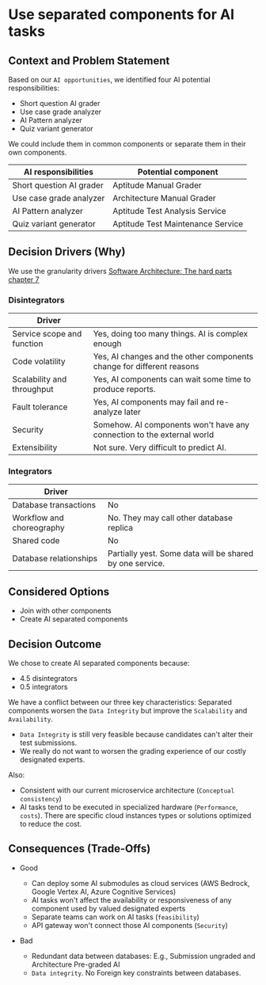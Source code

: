 # Use separated components for AI tasks

## Context and Problem Statement

Based on our `AI opportunities`, we identified four AI potential responsibilities:

* Short question AI grader
* Use case grade analyzer
* AI Pattern analyzer
* Quiz variant generator

We could include them in common components or separate them in their own components.

| AI responsibilities      | Potential component               |
|--------------------------|-----------------------------------|
| Short question AI grader | Aptitude Manual Grader            |
| Use case grade analyzer  | Architecture Manual Grader        |
| AI Pattern analyzer      | Aptitude Test Analysis Service    |
| Quiz variant generator   | Aptitude Test Maintenance Service |

## Decision Drivers (Why)

We use the granularity
drivers [Software Architecture: The hard parts chapter 7](https://learning.oreilly.com/library/view/software-architecture-the/9781492086888/ch07.html)

### Disintegrators

| Driver                     |                                                                        | 
|----------------------------|------------------------------------------------------------------------|
| Service scope and function | Yes, doing too many things. AI is complex enough                       |
| Code volatility            | Yes, AI changes and the other components change for different reasons  |
| Scalability and throughput | Yes, AI components can wait some time to produce reports.              |
| Fault tolerance            | Yes, AI components may fail and re-analyze later                       |
| Security                   | Somehow. AI components won't have any connection to the external world |
| Extensibility              | Not sure. Very difficult to predict AI.                                |

### Integrators

| Driver                    |                                                          | 
|---------------------------|----------------------------------------------------------|
| Database transactions     | No                                                       |
| Workflow and choreography | No. They may call other database replica                 |
| Shared code               | No                                                       |
| Database relationships    | Partially yest. Some data will be shared by one service. |

## Considered Options

* Join with other components
* Create AI separated components

## Decision Outcome

We chose to create AI separated components because:

* 4.5 disintegrators
* 0.5 integrators

We have a conflict between our three key characteristics: Separated components worsen the `Data Integrity` but improve
the `Scalability` and `Availability`.

* `Data Integrity` is still very feasible because candidates can't alter their test submissions.
* We really do not want to worsen the grading experience of our costly designated experts.

Also:

* Consistent with our current microservice architecture (`Conceptual consistency`)
* AI tasks tend to be executed in specialized hardware (`Performance`, `costs`). There are specific cloud instances
  types or solutions optimized to reduce the cost.

## Consequences (Trade-Offs)

* Good
    * Can deploy some AI submodules as cloud services (AWS Bedrock, Google Vertex AI, Azure Cognitive Services)
    * AI tasks won't affect the availability or responsiveness of any component used by valued designated experts
    * Separate teams can work on AI tasks (`feasibility`)
    * API gateway won't connect those AI components (`Security`)

* Bad
    * Redundant data between databases: E.g., Submission ungraded and Architecture Pre-graded AI
    * `Data integrity`. No Foreign key constraints between databases.
